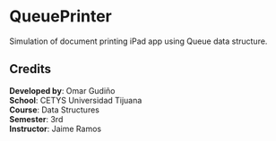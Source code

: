  # QueuePrinter

  Simulation of document printing iPad app using Queue data structure.

 ## Credits

 **Developed by**: Omar Gudiño  
 **School**: CETYS Universidad Tijuana  
 **Course**: Data Structures  
 **Semester**: 3rd  
 **Instructor**: Jaime Ramos